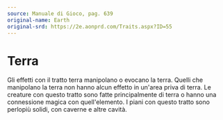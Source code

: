 ```yaml
---
source: Manuale di Gioco, pag. 639
original-name: Earth
original-srd: https://2e.aonprd.com/Traits.aspx?ID=55
---
```


# Terra

Gli effetti con il tratto terra manipolano o evocano la terra. Quelli che
manipolano la terra non hanno alcun effetto in un'area priva di terra. Le
creature con questo tratto sono fatte principalmente di terra o hanno una
connessione magica con quell'elemento. I piani con questo tratto sono perlopiù
solidi, con caverne e altre cavità.
